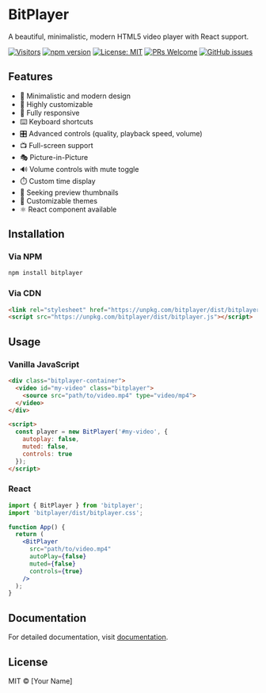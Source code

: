 # BitPlayer

A beautiful, minimalistic, modern HTML5 video player with React support.


[![Visitors](https://api.visitorbadge.io/api/combined?path=https%3A%2F%2Fgithub.com%2Fsh20raj%2Fbitplayer&labelColor=%232ccce4&countColor=%23ba68c8&style=flat)](https://visitorbadge.io/status?path=https%3A%2F%2Fgithub.com%2Fsh20raj%2Fbitplayer)
[![npm version](https://badge.fury.io/js/bitplayer.svg)](https://badge.fury.io/js/bitplayer)
[![License: MIT](https://img.shields.io/badge/License-MIT-yellow.svg)](https://opensource.org/licenses/MIT)
[![PRs Welcome](https://img.shields.io/badge/PRs-welcome-brightgreen.svg?style=flat-square)](http://makeapullrequest.com)
[![GitHub issues](https://img.shields.io/github/issues/sh20raj/bitplayer.svg)](https://github.com/sh20raj/bitplayer/issues)



## Features

- 🎨 Minimalistic and modern design
- 🎯 Highly customizable
- 📱 Fully responsive
- ⌨️ Keyboard shortcuts
- 🎛️ Advanced controls (quality, playback speed, volume)
- 📺 Full-screen support
- 🎭 Picture-in-Picture
- 🔊 Volume controls with mute toggle
- ⏱️ Custom time display
- 🎯 Seeking preview thumbnails
- 🎨 Customizable themes
- ⚛️ React component available

## Installation

### Via NPM
```bash
npm install bitplayer
```

### Via CDN
```html
<link rel="stylesheet" href="https://unpkg.com/bitplayer/dist/bitplayer.css">
<script src="https://unpkg.com/bitplayer/dist/bitplayer.js"></script>
```

## Usage

### Vanilla JavaScript
```html
<div class="bitplayer-container">
  <video id="my-video" class="bitplayer">
    <source src="path/to/video.mp4" type="video/mp4">
  </video>
</div>

<script>
  const player = new BitPlayer('#my-video', {
    autoplay: false,
    muted: false,
    controls: true
  });
</script>
```

### React
```jsx
import { BitPlayer } from 'bitplayer';
import 'bitplayer/dist/bitplayer.css';

function App() {
  return (
    <BitPlayer
      src="path/to/video.mp4"
      autoPlay={false}
      muted={false}
      controls={true}
    />
  );
}
```

## Documentation

For detailed documentation, visit [documentation](https://github.com/yourusername/bitplayer/docs).

## License

MIT © [Your Name]
